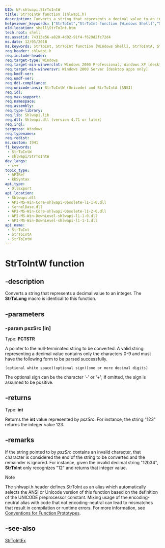 ```yaml
---
UID: NF:shlwapi.StrToIntW
title: StrToIntW function (shlwapi.h)
description: Converts a string that represents a decimal value to an integer. The StrToLong macro is identical to this function.
helpviewer_keywords: ["StrToInt","StrToInt function [Windows Shell]","StrToIntA","StrToIntW","_win32_StrToInt","shell.StrToInt","shlwapi/StrToInt","shlwapi/StrToIntA","shlwapi/StrToIntW"]
old-location: shell\StrToInt.htm
tech.root: shell
ms.assetid: 74313e56-a820-4d02-91f4-f629d2fc72d4
ms.date: 12/05/2018
ms.keywords: StrToInt, StrToInt function [Windows Shell], StrToIntA, StrToIntW, _win32_StrToInt, shell.StrToInt, shlwapi/StrToInt, shlwapi/StrToIntA, shlwapi/StrToIntW
req.header: shlwapi.h
req.include-header: 
req.target-type: Windows
req.target-min-winverclnt: Windows 2000 Professional, Windows XP [desktop apps only]
req.target-min-winversvr: Windows 2000 Server [desktop apps only]
req.kmdf-ver: 
req.umdf-ver: 
req.ddi-compliance: 
req.unicode-ansi: StrToIntW (Unicode) and StrToIntA (ANSI)
req.idl: 
req.max-support: 
req.namespace: 
req.assembly: 
req.type-library: 
req.lib: Shlwapi.lib
req.dll: Shlwapi.dll (version 4.71 or later)
req.irql: 
targetos: Windows
req.typenames: 
req.redist: 
ms.custom: 19H1
f1_keywords:
 - StrToIntW
 - shlwapi/StrToIntW
dev_langs:
 - c++
topic_type:
 - APIRef
 - kbSyntax
api_type:
 - DllExport
api_location:
 - Shlwapi.dll
 - API-MS-Win-Core-shlwapi-Obsolete-l1-1-0.dll
 - KernelBase.dll
 - API-MS-Win-Core-shlwapi-Obsolete-l1-2-0.dll
 - API-MS-Win-DownLevel-shlwapi-l1-1-0.dll
 - API-MS-Win-DownLevel-shlwapi-l1-1-1.dll
api_name:
 - StrToInt
 - StrToIntA
 - StrToIntW
---
```


# StrToIntW function


## -description

Converts a string that represents a decimal value to an integer. The <b>StrToLong</b> macro is identical to this function.

## -parameters

### -param pszSrc [in]

Type: <b>PCTSTR</b>

A pointer to the null-terminated string to be converted. A valid string representing a decimal value contains only the characters 0-9 and must have the following form to be parsed successfully.
                    
                    


``` syntax
(optional white space)(optional sign)(one or more decimal digits)
```

The optional sign can be the character '-' or '+'; if omitted, the sign is assumed to be positive.

## -returns

Type: <b>int</b>

Returns the <b>int</b> value represented by <i>pszSrc</i>. For instance, the string "123" returns the integer value 123.

## -remarks

If the string pointed to by <i>pszSrc</i> contains an invalid character, that character is considered the end of the string to be converted and the remainder is ignored. For instance, given the invalid decimal string "12b34", <b>StrToInt</b> only recognizes "12" and returns that integer value.





> [!NOTE]
> The shlwapi.h header defines StrToInt as an alias which automatically selects the ANSI or Unicode version of this function based on the definition of the UNICODE preprocessor constant. Mixing usage of the encoding-neutral alias with code that not encoding-neutral can lead to mismatches that result in compilation or runtime errors. For more information, see [Conventions for Function Prototypes](/windows/win32/intl/conventions-for-function-prototypes).

## -see-also

<a href="/windows/desktop/api/shlwapi/nf-shlwapi-strtointexa">StrToIntEx</a>
